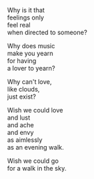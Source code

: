 Why is it that\
feelings only\
feel real\
when directed to someone?

Why does music\
make you yearn\
for having\
a lover to yearn?

Why can't love,\
like clouds,\
just exist?

Wish we could love\
and lust\
and ache\
and envy\
as aimlessly\
as an evening walk.

Wish we could go\
for a walk in the sky.